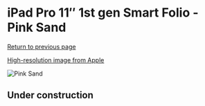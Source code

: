# iPad Pro 11″ 1st gen Smart Folio - Pink Sand

[Return to previous page](/ipad_pro2)

[High-resolution image from Apple](https://store.storeimages.cdn-apple.com/8756/as-images.apple.com/is/MVQN2?wid=4500&hei=4500&fmt=png)

<div style="width: 500px"><img src="/everyphone/MVQN2.png" alt="Pink Sand"></div>

## Under construction
